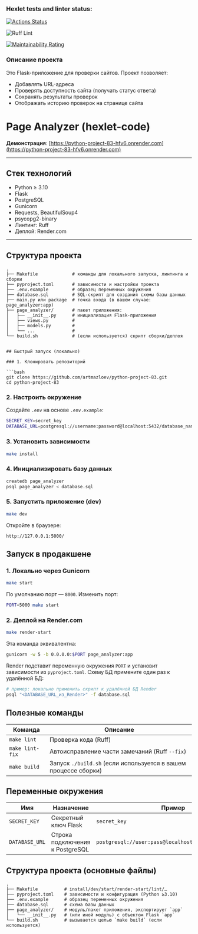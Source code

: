 ### Hexlet tests and linter status:
[![Actions Status](https://github.com/artmazloev/python-project-83/actions/workflows/hexlet-check.yml/badge.svg)](https://github.com/artmazloev/python-project-83/actions)


![Ruff Lint](https://github.com/artmazloev/python-project-83/actions/workflows/lint.yml/badge.svg)


[![Maintainability Rating](https://sonarcloud.io/api/project_badges/measure?project=artmazloev_python-project-83&metric=sqale_rating)](https://sonarcloud.io/summary/new_code?id=artmazloev_python-project-83)
  


### Описание проекта
Это Flask-приложение для проверки сайтов. Проект позволяет:
- Добавлять URL-адреса
- Проверять доступность сайта (получать статус ответа)
- Сохранять результаты проверок
- Отображать историю проверок на странице сайта
# Page Analyzer (hexlet-code)


**Демонстрация**: [https://python-project-83-hfv6.onrender.com](https://python-project-83-hfv6.onrender.com)

---

## Стек технологий

- Python ≥ 3.10
- Flask
- PostgreSQL
- Gunicorn
- Requests, BeautifulSoup4
- psycopg2-binary
- Линтинг: Ruff
- Деплой: Render.com

---

## Структура проекта

```text
.
├── Makefile             # команды для локального запуска, линтинга и сборки
├── pyproject.toml       # зависимости и настройки проекта
├── .env.example         # образец переменных окружения
├── database.sql         # SQL-скрипт для создания схемы базы данных
├── main.py или package  # точка входа (в вашем случае: page_analyzer:app)
├── page_analyzer/       # пакет приложения:
│   ├── __init__.py      # инициализация Flask-приложения
│   ├── views.py         #
│   ├── models.py        #
│   └── ...              #
└── build.sh             # (если используется) скрипт сборки/деплоя


## Быстрый запуск (локально)

### 1. Клонировать репозиторий

```bash
git clone https://github.com/artmazloev/python-project-83.git
cd python-project-83
```

### 2. Настроить окружение

Создайте `.env` на основе `.env.example`:

```bash
SECRET_KEY=secret_key
DATABASE_URL=postgresql://username:password@localhost:5432/database_name
```

### 3. Установить зависимости

```bash
make install
```

### 4. Инициализировать базу данных

```bash
createdb page_analyzer
psql page_analyzer < database.sql
```

### 5. Запустить приложение (dev)

```bash
make dev
```

Откройте в браузере:
```
http://127.0.0.1:5000/
```

## Запуск в продакшене

### 1. Локально через Gunicorn

```bash
make start
```

По умолчанию порт — `8000`. Изменить порт:

```bash
PORT=5000 make start
```

### 2. Деплой на Render.com

```bash
make render-start
```

Эта команда эквивалентна:

```bash
gunicorn -w 5 -b 0.0.0.0:$PORT page_analyzer:app
```

Render подставит переменную окружения `PORT` и установит зависимости из `pyproject.toml`. Схему БД примените один раз к удалённой БД:

```bash
# пример: локально применить скрипт к удалённой БД Render
psql "<DATABASE_URL_из_Render>" -f database.sql
```

## Полезные команды

| Команда | Описание |
|---------|----------|
| `make lint` | Проверка кода (Ruff) |
| `make lint-fix` | Автоисправление части замечаний (Ruff `--fix`) |
| `make build` | Запуск `./build.sh` (если используется в вашем процессе сборки) |

## Переменные окружения

| Имя | Назначение | Пример |
|-----|------------|--------|
| `SECRET_KEY` | Секретный ключ Flask | `secret_key` |
| `DATABASE_URL` | Строка подключения к PostgreSQL | `postgresql://user:pass@localhost:5432/page_analyzer` |

## Структура проекта (основные файлы)

```
.
├── Makefile          # install/dev/start/render-start/lint/…
├── pyproject.toml    # зависимости и конфигурация (Python ≥3.10)
├── .env.example      # образец переменных окружения
├── database.sql      # схема базы данных
├── page_analyzer/    # модуль/пакет приложения, экспортирует `app`
│   └── __init__.py   # (или иной модуль) с объектом Flask `app`
└── build.sh          # вызывается целью `make build` (если используется)
```